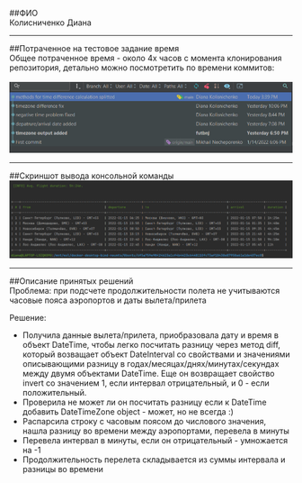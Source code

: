 ##ФИО </br>
Колисниченко Диана <hr>

##Потраченное на тестовое задание время </br>
Общее потраченное время - около 4х часов с момента клонирования репозитория,
детально можно посмотретить по времени коммитов: </br> </br>
![img.png](img.png) <hr>

##Скриншот вывода консольной команды </br>
 ![img_1.png](img_1.png)<hr>

##Описание принятых решений </br>
Проблема: при подсчете продолжительности полета не учитываются часовые пояса аэропортов
и даты вылета/прилета

Решение:
* Получила данные вылета/прилета, приобразовала дату и время в объект DateTime, чтобы легко посчитать
  разницу через метод diff, который возващает объект DateInterval со свойствами и значениями описывающими
  разницу в годах/месяцах/днях/минутах/секундах между двумя объектами DateTime. Еще он возвращает
  свойство invert со значением 1, если интервал отрицательный, и 0 - если положительный.
* Проверила не может ли он посчитать
  разницу если к DateTime добавить DateTimeZone object - может, но не всегда :)
* Распарсила строку с часовым поясом до числового значения, нашла разницу во времени между аэропортами, перевела в минуты
* Перевела интервал в минуты, если он отрицательный - умножается на -1
* Продолжительность перелета складывается из суммы интервала и разницы во времени